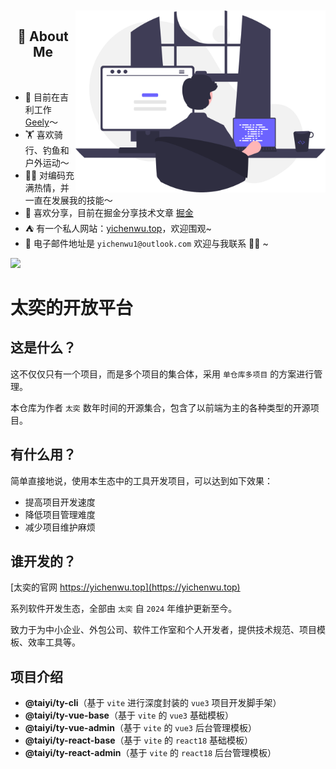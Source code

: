 <!-- 背景图 -->
<br />
<br />
<img align="right" alt="GIF" src="./assets/bg-code.svg" width="400"/>

<!-- 关于我 -->
<h2 height="200px" align="center">🎉 About Me</h2>
<br />

- 🔭 目前在吉利工作 [Geely](https://m.geely.com/)～
- 🏋 喜欢骑行、钓鱼和户外运动～
- 👨‍💻 对编码充满热情，并一直在发展我的技能～
- 👻 喜欢分享，目前在掘金分享技术文章 [掘金](https://juejin.cn/user/583188628134621)
- ⛺️ 有一个私人网站：[yichenwu.top](https://yichenwu.top)，欢迎围观~
- 📨 电子邮件地址是 `yichenwu1@outlook.com` 欢迎与我联系 👏🏻 ~


<p>  
  <a href=""><img src="https://img.shields.io/badge/-Node.js-3C873A?style=flat&logo=Node.js&logoColor=white"></a>
</p> 


# 太奕的开放平台


## 这是什么？

这不仅仅只有一个项目，而是多个项目的集合体，采用 `单仓库多项目` 的方案进行管理。

本仓库为作者 `太奕` 数年时间的开源集合，包含了以前端为主的各种类型的开源项目。

## 有什么用？

简单直接地说，使用本生态中的工具开发项目，可以达到如下效果：

-   提高项目开发速度
-   降低项目管理难度
-   减少项目维护麻烦

## 谁开发的？

[太奕的官网 https://yichenwu.top](https://yichenwu.top)

系列软件开发生态，全部由 `太奕` 自 `2024` 年维护更新至今。

致力于为中小企业、外包公司、软件工作室和个人开发者，提供技术规范、项目模板、效率工具等。

## 项目介绍
- **@taiyi/ty-cli**（基于 `vite` 进行深度封装的 `vue3` 项目开发脚手架）
- **@taiyi/ty-vue-base**（基于 `vite` 的 `vue3` 基础模板）
- **@taiyi/ty-vue-admin**（基于 `vite` 的 `vue3` 后台管理模板）
- **@taiyi/ty-react-base**（基于 `vite` 的 `react18` 基础模板）
- **@taiyi/ty-react-admin**（基于 `vite` 的 `react18` 后台管理模板）
